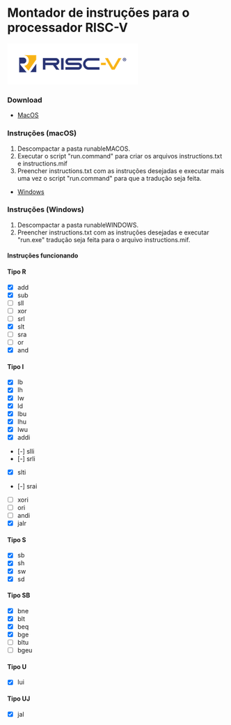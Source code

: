 
# Montador de instruções para o processador RISC-V
![[RISC-V](https://http://riscv.org/)](outros/image8.png)

### Download
* [MacOS]( https://github.com/gustavoisidio/montadorRISCV/releases/download/0.3/runableMACOS.zip ) 

### Instruções (macOS)
1. Descompactar a pasta runableMACOS.
2. Executar o script "run.command" para criar os arquivos instructions.txt e instructions.mif
3. Preencher instructions.txt com as instruções desejadas e executar mais uma vez o script "run.command" para que a tradução seja feita.

* [Windows]( https://github.com/gustavoisidio/montadorRISCV/releases/download/0.3/runableWINDOWS.zip ) 

### Instruções (Windows)
1. Descompactar a pasta runableWINDOWS.
2. Preencher instructions.txt com as instruções desejadas e executar "run.exe" tradução seja feita para o arquivo instructions.mif.


#### Instruções funcionando

#### Tipo R
- [x] add
- [x] sub
- [ ] sll
- [ ] xor
- [ ] srl
- [x] slt
- [ ] sra
- [ ] or
- [x] and

#### Tipo I
- [x] lb
- [x] lh
- [x] lw
- [x] ld
- [x] lbu
- [x] lhu
- [x] lwu
- [x] addi
- [-] slli
- [-] srli
- [x] slti
- [-] srai
- [ ] xori
- [ ] ori
- [ ] andi
- [x] jalr

#### Tipo S
- [x] sb
- [x] sh
- [x] sw
- [x] sd

#### Tipo SB
- [x] bne
- [x] blt
- [x] beq
- [x] bge
- [ ] bltu
- [ ] bgeu

#### Tipo U
- [x] lui

#### Tipo UJ
- [x] jal
